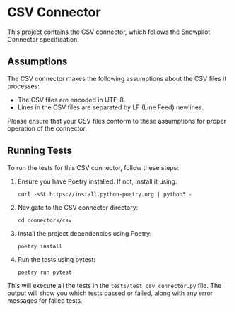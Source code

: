 # CSV Connector

This project contains the CSV connector, which follows the Snowpilot Connector specification.

## Assumptions

The CSV connector makes the following assumptions about the CSV files it processes:

- The CSV files are encoded in UTF-8.
- Lines in the CSV files are separated by LF (Line Feed) newlines.

Please ensure that your CSV files conform to these assumptions for proper operation of the connector.

## Running Tests

To run the tests for this CSV connector, follow these steps:

1. Ensure you have Poetry installed. If not, install it using:
   ```
   curl -sSL https://install.python-poetry.org | python3 -
   ```

2. Navigate to the CSV connector directory:
   ```
   cd connectors/csv
   ```

3. Install the project dependencies using Poetry:
   ```
   poetry install
   ```

4. Run the tests using pytest:
   ```
   poetry run pytest
   ```

This will execute all the tests in the `tests/test_csv_connector.py` file. The output will show you which tests passed or failed, along with any error messages for failed tests.